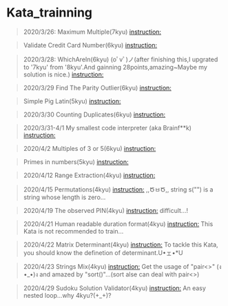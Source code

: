 # Kata_trainning
> 2020/3/26:
>Maximum Multiple(7kyu)
[instruction:](https://github.com/qy201706/Kata-/blob/master/7kyu/Maximum%20Multiple/question_instruction/question.txt)

>Validate Credit Card Number(6kyu)
[instruction:](https://github.com/qy201706/Kata-/blob/master/6kyu/Validate%20Credit%20Card%20Number/question_instruction/question.txt)

> 2020/3/28:
WhichAreIn(6kyu)  (oﾟvﾟ)ノ(after finishing this,I upgrated to '7kyu' from '8kyu'.And gainning 28points,amazing~Maybe my solution is nice.)
>[instruction:](https://github.com/qy201706/Kata-/blob/master/6kyu/WhichAreIn/question_instruction/question.txt)

> 2020/3/29
>Find The Parity Outlier(6kyu)
[instruction:](https://github.com/qy201706/Kata-/blob/master/6kyu/Find%20The%20Parity%20Outlier/question_instruction/question.txt)

>Simple Pig Latin(5kyu)
[instruction:](https://github.com/qy201706/Kata-/blob/master/5kyu/Simple%20Pig%20Latin/question_instruction/question.txt)

> 2020/3/30
>Counting Duplicates(6kyu)
[instruction:](https://github.com/qy201706/Kata-/blob/master/6kyu/Counting%20Duplicates/question_instruction/question.txt)

> 2020/3/31-4/1
> My smallest code interpreter (aka Brainf**k)
[instruction:](https://github.com/qy201706/Kata-/blob/master/5kyu/(Unsolved)My%20smallest%20code%20interpreter%20(aka%20Brainfk)/question_instruction/question.txt)

> 2020/4/2
> Multiples of 3 or 5(6kyu)
[instruction:](https://github.com/qy201706/Kata-/blob/master/6kyu/Multiples%20of%203%20or%205/question.txt)

> Primes in numbers(5kyu)
[instruction:](https://github.com/qy201706/Kata-/blob/master/5kyu/Primes%20in%20numbers/question_instruction/question.txt)

> 2020/4/12
> Range Extraction(4kyu)
[instruction:](https://github.com/qy201706/Kata-/blob/master/4kyu/Range%20Extraction/question_instruction/question.txt)

> 2020/4/15
> Permutations(4kyu)
[instruction:](https://github.com/qy201706/Kata-/blob/master/4kyu/Permutations/question_instruction/instruction.txt)
> ,,ԾㅂԾ,,  string s("") is a string whose length is zero...

> 2020/4/19
> The observed PIN(4kyu)
[instruction:](https://github.com/qy201706/Kata-/blob/master/4kyu/The%20observed%20PIN/question_instruction/question.txt)
> difficult...!

> 2020/4/21
> Human readable duration format(4kyu)
[instruction:](https://github.com/qy201706/Kata-/blob/master/4kyu/Human%20readable%20duration%20format/question_instruction/question.txt)
> This Kata is not recommended to train...

> 2020/4/22
> Matrix Determinant(4kyu)
[instruction:](https://github.com/qy201706/Kata-/blob/master/4kyu/Matrix%20Determinant/question_instruction/instruction.txt)
> To tackle this Kata, you should know the definetion of determinant.U•ェ•*U

> 2020/4/23
> Strings Mix(4kyu)
[instruction:](https://github.com/qy201706/Kata-/blob/master/4kyu/Strings%20Mix/question_instruction/question.txt)
> Get the usage of "pair<>" (ง •_•)ง and amazed by "sort()"...(sort alse can deal with pair<>)

> 2020/4/29
> Sudoku Solution Validator(4kyu)
[instruction:](https://github.com/qy201706/Kata-/blob/master/4kyu/Sudoku%20Solution%20Validator/question_instruction/question.txt)
> An easy nested loop...why 4kyu?(+_+)?
